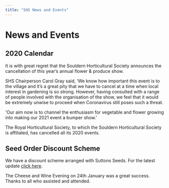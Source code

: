 ```yaml
---
title: "SHS News and Events"
---
```


# News and Events

## 2020 Calendar

It is with great regret that the Souldern Horticultural Society announces the cancellation of this year’s annual flower & produce show.

SHS Chairperson Carol Gray said, ‘We know how important this event is to the village and it’s a great pity that we have to cancel at a time when local interest in gardening is so strong. However, having consulted with a range of people involved with the organisation of the show, we feel that it would be extremely unwise to proceed when Coronavirus still poses such a threat.

'Our aim now is to channel the enthusiasm for vegetable and flower growing into making our 2021 event a bumper show.’

The Royal Horticultural Society, to which the Souldern Horticultural Society is affiliated, has cancelled all its 2020 events. 

## Seed Order Discount Scheme

We have a discount scheme arranged with Suttons Seeds. For the latest update [click here](SeedOrders).

The Cheese and Wine Evening on 24th January was a great success. Thanks to all who assisted and attended.
